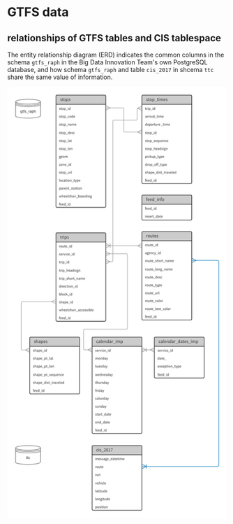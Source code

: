# GTFS data

## relationships of GTFS tables and CIS tablespace
The entity relationship diagram (ERD) indicates the common columns in the schema `gtfs_raph` in the Big Data Innovation Team's own PostgreSQL database, and how schema `gtfs_raph` and table `cis_2017` in shcema `ttc` share the same value of information.

!['gtfs&cis_relationship'](img/gtfs_cis.png)
